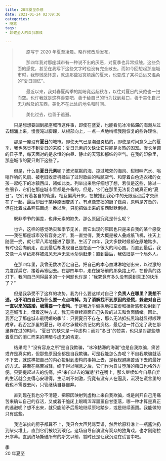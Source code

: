```yaml
---
title: 20年夏至杂感
date: 2021-01-24 02:09:36
categories: 
- 随笔
tags:  
- 非健全人的自我救赎

---
```


> 　　原写于 2020 年夏至凌晨。略作修改后发布。
>
> 　　那四年我对那座城市有一种说不出的厌恶，对夏季也异常抵触。这些负面的感觉，甚至在我写下这些文字时也没有完全散去。而如今回想起那座城市时，我却微感怀念，就连那些寂寞烦躁的夏天，也变成了某种遥远又温柔的“夏日回忆”。
>
> 　　最近以来，我对春夏两季的期盼竟远超秋冬，以往对夏日的厌倦也一扫而空。也许我就是这样善变吧，善于给自己的行为找到藉口，善于美化自己无力触及的东西，美化不在此处的地名和时间。
>
> 　　美化过去，也善于逃避。

　　只是想想要回到那座城市这件事，即使在盛夏，也能看见冰冷黏滞的海潮从过去翻涌上来，慢慢淹过脚踝，从根部向上，一点一点地啃噬我刚恢复的些许理性。

　　那是一座没有**夏日**的城市。即使天气已是潮湿炎热的，即使是时间意义上的夏季，我也感觉不到夏日的来临：夏日元素的欠缺让它只能是炎热的囚笼。漫长单调的日子里，每天面对的是永恒的白昼、静止的天穹和郁结的空气。在我的印象里，那座城市的夏只剩下这些了。

<!--more-->

　　但是，什么是**夏日元素**呢？波光粼粼的海、掠过城郊的海风、甜橙味汽水、嗡嗡作响的风扇、被老旧收音机揉进了过时歌曲的粘腻空气、和穿着白色连衣裙的女孩一起吃下的冰镇西瓜，诸如此类。列举出来后仔细想了想，若仅是这些，除过一些细节，它们在那座城市里都是齐备的。但是，它们在那里无法复合成真正的“夏日”。它们有着各自的轨道，相互偏离开来，在被推到我心中的无限远点后才交织在了一起，最后却出于某种原因变质了。有点像笨拙的厨子做菜，原料是齐备的，但在比着成品照猫画虎一番以后，只能把做出来的东西默默倒掉。

　　既非季节的偏差，也非元素的缺失，那么原因究竟是什么呢？

　　也许，这样的感觉确实和季节无关，而它出现的原因也只是来自我的某个感受——我在那座城市没有容身之所。我一直觉得，我大概是被人叠成纸飞机，往天上随便一扔，就七荤八素地撞进了那里。生活了四年，我大多数时候都在原地踏步。有时也会向前走，走到最后却发现自己是在画一个很大的同心圆。而直到最后，我又像一片草纸那样被海风无声无息地匆匆赶走；直到最后，我依旧是一个局外人。

　　在那四年里，我曾无数次否定自己，把自己的本心血淋淋地剜出来，以过激的力度踩扁它，接着再塞回去。在那四年中，走在操场前的那条路上时，在昏黄的路灯下，我问自己问得最多的一个问题也许是：“我究竟有多久没有感到真正的快乐了？”

　　但是我承受不了这样的攻势。我为什么要这样对自己？**负责人在哪里？**我想不通，也不明白自己为什么要一点点垮掉。为了消解找不到原因的恐慌，躲避对自己一直以来的践踏，我需要一个**虚构**。于是我近乎偏执地把空虚和挫折感都投射到了这座城市上，借着这种方式，我无需继续直面自己失败的过去和负面情绪。因此，我否定了那座城市最明媚的季节：只要夏日不存在，那么无法抵抗黑暗就显得顺理成章。我否定那里的夏日，取消它承载珍贵记忆的资格，最后也一并否定了我在那里存在过的时间。“夏日”的缺失是一种虚构；而对“冬日”的赞美，也只是对那些随着夏日的消亡而来的黑暗与虚无的肯定。

　　结果呢？“没有容身之所”是自我欺骗，“冰冷黏滞的海潮”也是自我欺骗，痛苦或许是真实的，但那些原因全都是自我欺骗。可是我能怎么办呢？不自我欺骗就活不下去，就这样把自己的内心投射到虚构的事物上去，是我规避痛苦活下去的最好的方式。甚至在痛苦减轻，终于得以喘息之后，它们作为自甘堕落的藉口也格外方便。只要提起过去的伤痛，把“来自过去的海潮”挂在嘴上，那么继续如今自暴自弃的生活就会变得心安理得。生活刺不刺激，究竟有没有人在逼我，沉浸在谎言里的我也不需要去问，只管继续自暴自弃。

　　直到现在我也分不清楚，把原因映射到虚构上来自我欺骗，或是剖开自己用痛苦来确认自己的存活，又或着干脆闭上眼睛浑浑噩噩自甘堕落，哪一种才算是真正的逃避呢？想不出来，就只能前矛后盾地继续原地踏步，或是继续画圆。我能做的只有这些。

　　我连笨拙的厨子都算不上，我只会大声咒骂菜谱，然后给原料淋上一瓶酱油扔到柴火堆上，直到它们被烧到碳化。这场自导自演没有观众的独角戏，也才刚刚拉开序幕。直到终场撕破所有的斯文以前，暂时还是让我沉没在谎言中吧。

季  
20 年夏至